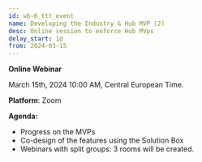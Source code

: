 ```yaml
---
id: wb-6_ttt_event
name: Developing the Industry & Hub MVP (2)
desc: Online session to enforce Hub MVps
delay_start: 1d
from: 2024-03-15
---
```


**Online Webinar**

March 15th, 2024
10:00 AM, Central European Time.

**Platform**: Zoom

**Agenda:**
- Progress on the MVPs
- Co-design of the features using the Solution Box
- Webinars with split groups: 3 rooms will be created.
